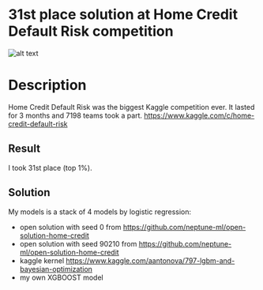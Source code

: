 # 31st place solution at Home Credit Default Risk competition
![alt text](https://storage.googleapis.com/kaggle-media/competitions/home-credit/about-us-home-credit.jpg)

Description
=============

Home Credit Default Risk was the biggest Kaggle competition ever. It lasted for 3 months and 7198 teams took a part.
https://www.kaggle.com/c/home-credit-default-risk

Result
---------------------

I took 31st place (top 1%).

Solution
---------------------

My models is a stack of 4 models by logistic regression:

- open solution with seed 0 from https://github.com/neptune-ml/open-solution-home-credit
- open solution with seed 90210 from https://github.com/neptune-ml/open-solution-home-credit
- kaggle kernel https://www.kaggle.com/aantonova/797-lgbm-and-bayesian-optimization
- my own XGBOOST model
